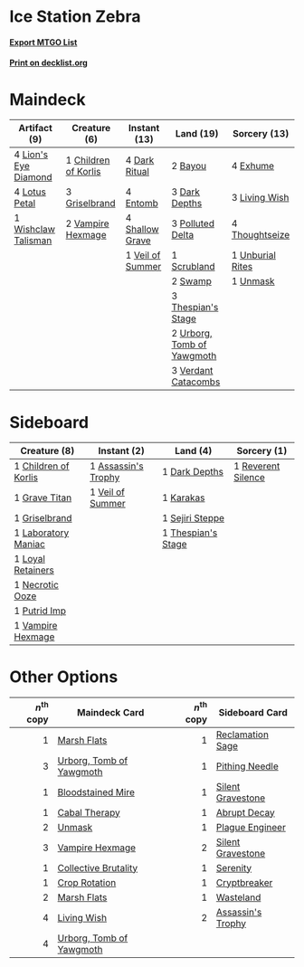 # Ice Station Zebra

#### [Export MTGO List](../collection/Ice%20Station%20Zebra/Ice%20Station%20Zebra.txt)
#### [Print on decklist.org](http://decklist.org/?deckmain=2%09Bayou%0A1%09Children%20of%20Korlis%0A3%09Dark%20Depths%0A4%09Dark%20Ritual%0A4%09Entomb%0A4%09Exhume%0A3%09Griselbrand%0A4%09Lion's%20Eye%20Diamond%0A3%09Living%20Wish%0A4%09Lotus%20Petal%0A3%09Polluted%20Delta%0A1%09Scrubland%0A4%09Shallow%20Grave%0A2%09Swamp%0A3%09Thespian's%20Stage%0A4%09Thoughtseize%0A1%09Unburial%20Rites%0A1%09Unmask%0A2%09Urborg,%20Tomb%20of%20Yawgmoth%0A2%09Vampire%20Hexmage%0A1%09Veil%20of%20Summer%0A3%09Verdant%20Catacombs%0A1%09Wishclaw%20Talisman&deckside=1%09Assassin's%20Trophy%0A1%09Children%20of%20Korlis%0A1%09Dark%20Depths%0A1%09Grave%20Titan%0A1%09Griselbrand%0A1%09Karakas%0A1%09Laboratory%20Maniac%0A1%09Loyal%20Retainers%0A1%09Necrotic%20Ooze%0A1%09Putrid%20Imp%0A1%09Reverent%20Silence%0A1%09Sejiri%20Steppe%0A1%09Thespian's%20Stage%0A1%09Vampire%20Hexmage%0A1%09Veil%20of%20Summer)
# Maindeck

|                                         Artifact (9)                                         |                                         Creature (6)                                          |                                       Instant (13)                                        |                                              Land (19)                                              |                                       Sorcery (13)                                        |
|----------------------------------------------------------------------------------------------|-----------------------------------------------------------------------------------------------|-------------------------------------------------------------------------------------------|-----------------------------------------------------------------------------------------------------|-------------------------------------------------------------------------------------------|
|4 [Lion's Eye Diamond](http://gatherer.wizards.com/Pages/Card/Details.aspx?multiverseid=3255) |1 [Children of Korlis](http://gatherer.wizards.com/Pages/Card/Details.aspx?multiverseid=110525)|4 [Dark Ritual](http://gatherer.wizards.com/Pages/Card/Details.aspx?multiverseid=651)      |2 [Bayou](http://gatherer.wizards.com/Pages/Card/Details.aspx?multiverseid=879)                      |4 [Exhume](http://gatherer.wizards.com/Pages/Card/Details.aspx?multiverseid=21153)         |
|4 [Lotus Petal](http://gatherer.wizards.com/Pages/Card/Details.aspx?multiverseid=420602)      |3 [Griselbrand](http://gatherer.wizards.com/Pages/Card/Details.aspx?multiverseid=239995)       |4 [Entomb](http://gatherer.wizards.com/Pages/Card/Details.aspx?multiverseid=413629)        |3 [Dark Depths](http://gatherer.wizards.com/Pages/Card/Details.aspx?multiverseid=121155)             |3 [Living Wish](http://gatherer.wizards.com/Pages/Card/Details.aspx?multiverseid=442168)   |
|1 [Wishclaw Talisman](http://gatherer.wizards.com/Pages/Card/Details.aspx?multiverseid=473072)|2 [Vampire Hexmage](http://gatherer.wizards.com/Pages/Card/Details.aspx?multiverseid=389735)   |4 [Shallow Grave](http://gatherer.wizards.com/Pages/Card/Details.aspx?multiverseid=3310)   |3 [Polluted Delta](http://gatherer.wizards.com/Pages/Card/Details.aspx?multiverseid=405104)          |4 [Thoughtseize](http://gatherer.wizards.com/Pages/Card/Details.aspx?multiverseid=438676)  |
|                                                                                              |                                                                                               |1 [Veil of Summer](http://gatherer.wizards.com/Pages/Card/Details.aspx?multiverseid=466952)|1 [Scrubland](http://gatherer.wizards.com/Pages/Card/Details.aspx?multiverseid=882)                  |1 [Unburial Rites](http://gatherer.wizards.com/Pages/Card/Details.aspx?multiverseid=227087)|
|                                                                                              |                                                                                               |                                                                                           |2 [Swamp](http://gatherer.wizards.com/Pages/Card/Details.aspx?multiverseid=439858)                   |1 [Unmask](http://gatherer.wizards.com/Pages/Card/Details.aspx?multiverseid=19829)         |
|                                                                                              |                                                                                               |                                                                                           |3 [Thespian's Stage](http://gatherer.wizards.com/Pages/Card/Details.aspx?multiverseid=366353)        |                                                                                           |
|                                                                                              |                                                                                               |                                                                                           |2 [Urborg, Tomb of Yawgmoth](http://gatherer.wizards.com/Pages/Card/Details.aspx?multiverseid=383425)|                                                                                           |
|                                                                                              |                                                                                               |                                                                                           |3 [Verdant Catacombs](http://gatherer.wizards.com/Pages/Card/Details.aspx?multiverseid=405113)       |                                                                                           |


# Sideboard

|                                         Creature (8)                                          |                                         Instant (2)                                          |                                          Land (4)                                           |                                        Sorcery (1)                                         |
|-----------------------------------------------------------------------------------------------|----------------------------------------------------------------------------------------------|---------------------------------------------------------------------------------------------|--------------------------------------------------------------------------------------------|
|1 [Children of Korlis](http://gatherer.wizards.com/Pages/Card/Details.aspx?multiverseid=110525)|1 [Assassin's Trophy](http://gatherer.wizards.com/Pages/Card/Details.aspx?multiverseid=452902)|1 [Dark Depths](http://gatherer.wizards.com/Pages/Card/Details.aspx?multiverseid=121155)     |1 [Reverent Silence](http://gatherer.wizards.com/Pages/Card/Details.aspx?multiverseid=22316)|
|1 [Grave Titan](http://gatherer.wizards.com/Pages/Card/Details.aspx?multiverseid=389540)       |1 [Veil of Summer](http://gatherer.wizards.com/Pages/Card/Details.aspx?multiverseid=466952)   |1 [Karakas](http://gatherer.wizards.com/Pages/Card/Details.aspx?multiverseid=413782)         |                                                                                            |
|1 [Griselbrand](http://gatherer.wizards.com/Pages/Card/Details.aspx?multiverseid=239995)       |                                                                                              |1 [Sejiri Steppe](http://gatherer.wizards.com/Pages/Card/Details.aspx?multiverseid=243453)   |                                                                                            |
|1 [Laboratory Maniac](http://gatherer.wizards.com/Pages/Card/Details.aspx?multiverseid=230788) |                                                                                              |1 [Thespian's Stage](http://gatherer.wizards.com/Pages/Card/Details.aspx?multiverseid=366353)|                                                                                            |
|1 [Loyal Retainers](http://gatherer.wizards.com/Pages/Card/Details.aspx?multiverseid=338450)   |                                                                                              |                                                                                             |                                                                                            |
|1 [Necrotic Ooze](http://gatherer.wizards.com/Pages/Card/Details.aspx?multiverseid=207876)     |                                                                                              |                                                                                             |                                                                                            |
|1 [Putrid Imp](http://gatherer.wizards.com/Pages/Card/Details.aspx?multiverseid=270459)        |                                                                                              |                                                                                             |                                                                                            |
|1 [Vampire Hexmage](http://gatherer.wizards.com/Pages/Card/Details.aspx?multiverseid=389735)   |                                                                                              |                                                                                             |                                                                                            |


# Other Options

|*n*<sup>th</sup> copy|                                           Maindeck Card                                           |*n*<sup>th</sup> copy|                                       Sideboard Card                                       |
|--------------------:|---------------------------------------------------------------------------------------------------|--------------------:|--------------------------------------------------------------------------------------------|
|                    1|[Marsh Flats](http://gatherer.wizards.com/Pages/Card/Details.aspx?multiverseid=405101)             |                    1|[Reclamation Sage](http://gatherer.wizards.com/Pages/Card/Details.aspx?multiverseid=389651) |
|                    3|[Urborg, Tomb of Yawgmoth](http://gatherer.wizards.com/Pages/Card/Details.aspx?multiverseid=383425)|                    1|[Pithing Needle](http://gatherer.wizards.com/Pages/Card/Details.aspx?multiverseid=129526)   |
|                    1|[Bloodstained Mire](http://gatherer.wizards.com/Pages/Card/Details.aspx?multiverseid=405094)       |                    1|[Silent Gravestone](http://gatherer.wizards.com/Pages/Card/Details.aspx?multiverseid=439846)|
|                    1|[Cabal Therapy](http://gatherer.wizards.com/Pages/Card/Details.aspx?multiverseid=413625)           |                    1|[Abrupt Decay](http://gatherer.wizards.com/Pages/Card/Details.aspx?multiverseid=456061)     |
|                    2|[Unmask](http://gatherer.wizards.com/Pages/Card/Details.aspx?multiverseid=19829)                   |                    1|[Plague Engineer](http://gatherer.wizards.com/Pages/Card/Details.aspx?multiverseid=464049)  |
|                    3|[Vampire Hexmage](http://gatherer.wizards.com/Pages/Card/Details.aspx?multiverseid=389735)         |                    2|[Silent Gravestone](http://gatherer.wizards.com/Pages/Card/Details.aspx?multiverseid=439846)|
|                    1|[Collective Brutality](http://gatherer.wizards.com/Pages/Card/Details.aspx?multiverseid=414380)    |                    1|[Serenity](http://gatherer.wizards.com/Pages/Card/Details.aspx?multiverseid=15360)          |
|                    1|[Crop Rotation](http://gatherer.wizards.com/Pages/Card/Details.aspx?multiverseid=417430)           |                    1|[Cryptbreaker](http://gatherer.wizards.com/Pages/Card/Details.aspx?multiverseid=414381)     |
|                    2|[Marsh Flats](http://gatherer.wizards.com/Pages/Card/Details.aspx?multiverseid=405101)             |                    1|[Wasteland](http://gatherer.wizards.com/Pages/Card/Details.aspx?multiverseid=413790)        |
|                    4|[Living Wish](http://gatherer.wizards.com/Pages/Card/Details.aspx?multiverseid=442168)             |                    2|[Assassin's Trophy](http://gatherer.wizards.com/Pages/Card/Details.aspx?multiverseid=452902)|
|                    4|[Urborg, Tomb of Yawgmoth](http://gatherer.wizards.com/Pages/Card/Details.aspx?multiverseid=383425)|                     |                                                                                            |

